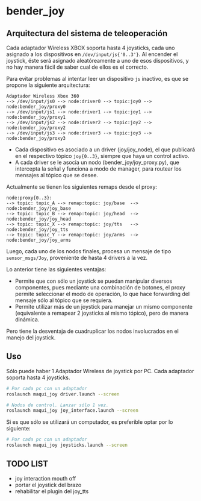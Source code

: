 # bender_joy

## Arquitectura del sistema de teleoperación

Cada adaptador Wireless XBOX soporta hasta 4 joysticks, cada uno asignado a los dispositivos en `/dev/input/js{'0..3'}`. Al encender el joystick, éste será asignado aleatóreamente a uno de esos dispositivos, y no hay manera fácil de saber cual de ellos es el correcto.

Para evitar problemas al intentar leer un dispositivo `js` inactivo, es que se propone la siguiente arquitectura:

``` 
Adaptador Wireless Xbox 360
--> /dev/input/js0 --> node:driver0 --> topic:joy0 --> node:bender_joy/proxy0
--> /dev/input/js1 --> node:driver1 --> topic:joy1 --> node:bender_joy/proxy1
--> /dev/input/js2 --> node:driver2 --> topic:joy2 --> node:bender_joy/proxy2
--> /dev/input/js3 --> node:driver3 --> topic:joy3 --> node:bender_joy/proxy3
``` 

- Cada dispositivo es asociado a un driver (joy/joy_node), el que publicará en el respectivo tópico `joy{0..3}`, siempre que haya un control activo.
- A cada driver se le asocia un nodo (bender_joy/joy_proxy.py), que intercepta la señal y funciona a modo de manager, para routear los mensajes al tópico que se desee.

Actualmente se tienen los siguientes remaps desde el proxy:
``` 
node:proxy{0..3}:
--> topic: topic_A --> remap:topic: joy/base  --> node:bender_joy/joy_base
--> topic: topic_B --> remap:topic: joy/head  --> node:bender_joy/joy_head
--> topic: topic_X --> remap:topic: joy/tts   --> node:bender_joy/joy_tts
--> topic: topic_Y --> remap:topic: joy/arms  --> node:bender_joy/joy_arms
``` 

Luego, cada uno de los nodos finales, procesa un mensaje de tipo `sensor_msgs/Joy`, proveniente de hasta 4 drivers a la vez.


Lo anterior tiene las siguientes ventajas:
- Permite que con sólo un joystick se puedan manipular diversos componentes, pues mediante una combinación de botones, el proxy permite seleccionar el modo de operación, lo que hace forwarding del mensaje sólo al tópico que se requiera.
- Permite utilizar más de un joystick para manejar un mismo componente (equivalente a remapear 2 joysticks al mismo tópico), pero de manera dinámica.

Pero tiene la desventaja de cuadruplicar los nodos involucrados en el manejo del joystick.


## Uso

Sólo puede haber 1 Adaptador Wireless de joystick por PC. Cada adaptador soporta hasta 4 joysticks.

```sh
# Por cada pc con un adaptador
roslaunch maqui_joy driver.launch --screen

# Nodos de control. Lanzar sólo 1 vez.
roslaunch maqui_joy joy_interface.launch --screen
```

Si es que sólo se utilizará un computador, es preferible optar por lo siguiente:
```sh
# Por cada pc con un adaptador
roslaunch maqui_joy joysticks.launch --screen

```


## TODO LIST

- joy interaction mouth off
- portar el joystick del brazo
- rehabilitar el plugin del joy_tts


